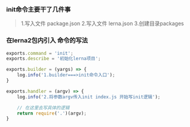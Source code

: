 ### init命令主要干了几件事

> 1.写入文件 package.json
> 2.写入文件 lerna.json
> 3.创建目录packages

### 在lerna2包内引入 命令的写法

```js
exports.command = 'init';
exports.describe = '初始化lerna项目';

exports.builder = (yargs) => {
    log.info('1.builder===>init命令入口');
}

exports.handler = (argv) => {
    log.info('2.将参数argv传入init index.js 开始写init逻辑');

    // 在这里去写具体的逻辑
    return require('.')(argv);
}
```

